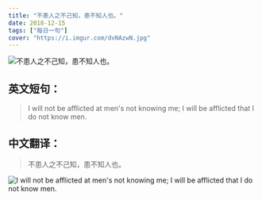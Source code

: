 ```yaml
---
title: "不患人之不己知，患不知人也。"
date: 2018-12-15
tags: ["每日一句"]
cover: "https://i.imgur.com/dvNAzwN.jpg"
---
```


![不患人之不己知，患不知人也。](https://i.imgur.com/scSpfif.jpg)

## 英文短句：
> I will not be afflicted at men's not knowing me; I will be afflicted that I do not know men.

<!--more-->

## 中文翻译：
> 不患人之不己知，患不知人也。

![I will not be afflicted at men's not knowing me; I will be afflicted that I do not know men.](https://i.imgur.com/aBsW2vz.jpg)

